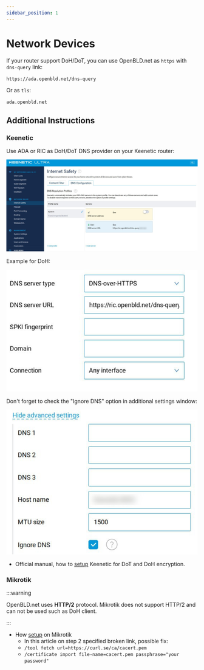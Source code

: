 ```yaml
---
sidebar_position: 1
---
```


# Network Devices

If your router support DoH/DoT, you can use OpenBLD.net as `https` with `dns-query` link:

```shell
https://ada.openbld.net/dns-query
```

Or as `tls`:

```shell
ada.openbld.net
```

## Additional Instructions

### Keenetic

Use ADA or RIC as DoH/DoT DNS provider on your Keenetic router:

![Setup OpenBLD.net on Keenetic DoH DNS settings](img/setup-doh-openbld-keenetic-1.jpeg)

Example for DoH:

![Setup OpenBLD.net on Keenetic DoH DNS settings](img/setup-doh-openbld-keenetic-2.jpeg)

Don't forget to check the "Ignore DNS" option in additional settings window:

![Setup OpenBLD.net on Keenetic DoH DNS settings](img/setup-doh-openbld-keenetic-3.jpeg)

* Official manual, how to [setup](https://support.keenetic.ru/eaeu/ultra/kn-1811/en/31543-dot-and-doh-proxy-servers-for-dns-requests-encryption.html) Keenetic for DoT and DoH encryption.

### Mikrotik

:::warning

OpenBLD.net uses **HTTP/2** protocol. Mikrotik does not support HTTP/2 and can not be used such as DoH client.

:::

* How [setup](https://jcutrer.com/howto/networking/mikrotik/mikrotik-dns-over-https) on Mikrotik
    * In this article on step 2 specified broken link, possible fix:
    * `/tool fetch url=https://curl.se/ca/cacert.pem`
    * `/certificate import file-name=cacert.pem passphrase="your password"`

